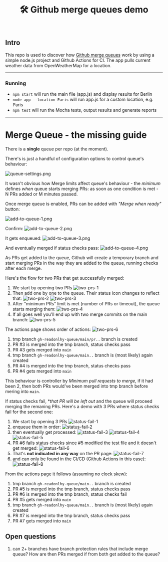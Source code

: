 <h1 align="center">🛠️ Github merge queues demo</h1>
<br>

## Intro

This repo is used to discover how [Github merge queues](https://docs.github.com/en/repositories/configuring-branches-and-merges-in-your-repository/configuring-pull-request-merges/managing-a-merge-queue) work by using a simple node.js project and Github Actions for CI.
The app pulls current weather data from OpenWeatherMap for a location.

---
### Running

- `npm start` will run the main file (app.js) and display results for Berlin
- `node app --location Paris` will run app.js for a custom location, e.g. Paris
- `npm test` will run the Mocha tests, output results and generate reports

---

# Merge Queue - the missing guide

There is a **single** queue per repo (at the moment). 

There's is just a handful of configuration options to control queue's behaviour:

![queue-settings.png](./images/queue-settings.png)

It wasn't obvious how Merge limits affect queue's behaviour - the *minimum* defines 
_when_ queue starts merging PRs: as soon as one condition is met - N PRs added or M minutes passed.

Once merge queue is enabled, PRs can be added with _"Merge when ready"_ button:

![add-to-queue-1.png](./images/add-to-queue-1.png)

Confirm:
![add-to-queue-2.png](./images/add-to-queue-2.png)

It gets enqueued:
![add-to-queue-3.png](./images/add-to-queue-3.png)

And eventually merged if status checks pass:
![add-to-queue-4.png](./images/add-to-queue-4.png)


As PRs get added to the queue, Github will create a temporary branch and start merging
PRs in the way they are added to the queue, running checks after each merge.

Here's the flow for two PRs that get successfully merged:

1. We start by opening two PRs
    ![two-prs-1](./images/two-prs-1.png)
2. Then add one by one to the queue. Their status icon changes to reflect that:
    ![two-prs-2](./images/two-prs-2.png)
    ![two-prs-3](./images/two-prs-3.png)
3. After "minimum PRs" limit is met (number of PRs or timeout), the queue starts merging them:
    ![two-prs-4](./images/two-prs-4.png)
4. If all goes well you'll end up with two merge commits on the main branch:
    ![two-prs-5](./images/two-prs-5.png)

The actions page shows order of actions:
![two-prs-6](./images/two-prs-6.png)

1. tmp branch `gh-readonlhy-queue/main/pr..` branch is created
2. PR #3 is merged into the tmp branch, status checks pass
3. PR #3 gets merged into `main`
4. tmp branch `gh-readonlhy-queue/main..` branch is (most likely) again created
5. PR #4 is merged into the tmp branch, status checks pass
6. PR #4 gets merged into `main`

This behaviour is controller by _Minimum pull requests to merge_, if it had been 2, then both PRs would've been merged into tmp branch before mering into `main`.

If status checks fail, **that PR will be left out* and the queue will proceed
merging the remaning PRs. Here's a demo with 3 PRs where status checks fail for 
the second one:

1. We start by opening 3 PRs
    ![status-fail-1](./images/status-fail-1.png)
2. enqueue them in order:
    ![status-fail-2](./images/status-fail-2.png)
3. then eventually get processed:
    ![status-fail-3](./images/status-fail-3.png)
    ![status-fail-4](./images/status-fail-4.png)
    ![status-fail-5](./images/status-fail-5.png)
4. PR #6 fails status checks since #5 modified the test file and it doesn't get merged:
    ![status-fail-6](./images/status-fail-6.png)
5. That's **not indicated in any way** on the PR page:
    ![status-fail-7](./images/status-fail-7.png)
7. and can only be found in the CI/CD (Github Actions in this case):
    ![status-fail-8](./images/status-fail-8.png)

From the actions page it follows (assuming no clock skew):
1. tmp branch `gh-readonlhy-queue/main..` branch is created
2. PR #5 is merged into the tmp branch, status checks pass
4. PR #6 is merged into the tmp branch, status checks fail
5. PR #5 gets merged into `main`
6. tmp branch `gh-readonlhy-queue/main..` branch is (most likely) again created
7. PR #7 is merged into the tmp branch, status checks pass
8. PR #7 gets merged into `main`


## Open questions
1. can 2+ branches have branch protection rules that include merge queue? How are then PRs merged if from both get added to the queue?

